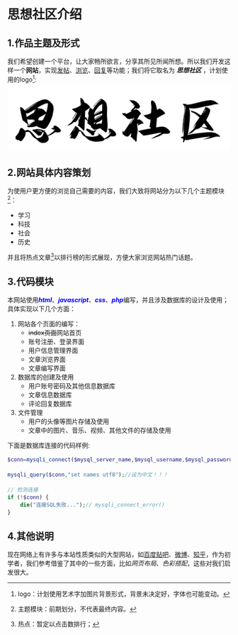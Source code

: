 # 思想社区介绍

## 1.作品主题及形式
我们希望创建一个平台，让大家畅所欲言，分享其所见所闻所想。所以我们开发这样一个**网站**，实现<u>发帖</u>、<u>浏览</u>、<u>回复</u>等功能；我们将它取名为 ***思想社区*** ，计划使用的logo[^1]:
![logo](./logo.png)
[^1]:logo：计划使用艺术字加图片背景形式，背景未决定好，字体也可能变动。

## 2.网站具体内容策划
为使用户更方便的浏览自己需要的内容，我们大致将网站分为以下几个主题模块[^2]：
* 学习
* 科技
* 社会
* 历史

并且将热点文章[^3]以排行榜的形式展现，方便大家浏览网站热门话题。

[^2]:主题模块：前期划分，不代表最终内容。
[^3]:热点：暂定以点击数排行；

## 3.代码模块
本网站使用<b style="color:blue">*html*</b>、<b style="color:blue">*javascript*</b>、<b style="color:blue">*css*</b>、<b style="color:blue">*php*</b>编写，并且涉及数据库的设计及使用；  
具体实现以下几个方面：
1. 网站各个页面的编写：
   * ~~index页面~~网站首页
   * 账号注册、登录界面
   * 用户信息管理界面
   * 文章浏览界面
   * 文章编写界面
2. 数据库的创建及使用
   * 用户账号密码及其他信息数据库
   * 文章信息数据库
   * 评论回复数据库
3. 文件管理
   * 用户的头像等图片存储及使用
   * 文章中的图片、音乐、视频、其他文件的存储及使用

下面是数据库连接的代码样例:
```php
$conn=mysqli_connect($mysql_server_name,$mysql_username,$mysql_password,$mysql_database); //连接数据库，面向过程！！！

mysqli_query($conn,"set names utf8");//设为中文！！！

// 检测连接
if (!$conn) {
    die("连接SQL失败...");// mysqli_connect_error()
} 
```

## 4.其他说明
现在网络上有许多与本站性质类似的大型网站，如[百度贴吧](https://tieba.baidu.com/index.html)、[微博](https://weibo.com/)、[知乎](https://www.zhihu.com)，作为初学者，我们参考借鉴了其中的一些方面，比如*网页布局*、*色彩搭配*，这些对我们启发很大。





